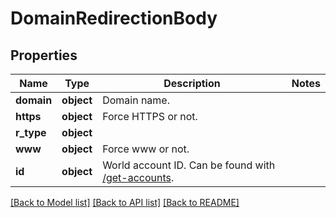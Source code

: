 # DomainRedirectionBody

## Properties
Name | Type | Description | Notes
------------ | ------------- | ------------- | -------------
**domain** | **object** | Domain name. | 
**https** | **object** | Force HTTPS or not. | 
**r_type** | **object** |  | 
**www** | **object** | Force www or not. | 
**id** | **object** | World account ID. Can be found with [/get-accounts](#operation/getAccounts). | 

[[Back to Model list]](../README.md#documentation-for-models) [[Back to API list]](../README.md#documentation-for-api-endpoints) [[Back to README]](../README.md)

